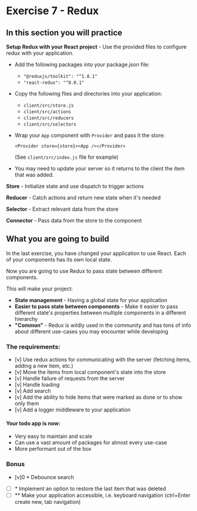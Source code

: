 # Exercise 7 - Redux

## In this section you will practice

**Setup Redux with your React project** - Use the provided files to configure redux with your application.

* Add the following packages into your package.json file:
    * `"@reduxjs/toolkit": "^1.8.1"`
    * `"react-redux": "^8.0.1"`
* Copy the following files and directories into your application:
    * `client/src/store.js`
    * `client/src/actions`
    * `client/src/reducers`
    * `client/src/selectors`
* Wrap your `App` component with `Provider` and pass it the store:

  `<Provider store={store}><App /></Provider>`

  (See `client/src/index.js` file for example)
* You may need to update your server so it returns to the client the item that was added.

**Store** - Initialize state and use dispatch to trigger actions

**Reducer** - Catch actions and return new state when it's needed

**Selector** - Extract relevant data from the store

**Connector** - Pass data from the store to the component

## What you are going to build

In the last exercise, you have changed your application to use React. Each of your components has its own local state.

Now you are going to use Redux to pass state between different components.

This will make your project:

* **State management** - Having a global state for your application
* **Easier to pass state between components** - Make it easier to pass different state's properties between multiple
  components in a different hierarchy
* **"Common"** - Redux is wildly used in the community and has tons of info about different use-cases you may encounter
  while developing

### The requirements:

- [v] Use redux actions for communicating with the server (fetching items, adding a new item, etc.)
- [v] Move the items from local component's state into the store
- [v] Handle failure of requests from the server
- [v] Handle loading
- [v] Add search
- [v] Add the ability to hide items that were marked as done or to show only them
- [v] Add a logger middleware to your application

#### Your todo app is now:

- Very easy to maintain and scale
- Can use a vast amount of packages for almost every use-case
- More performant out of the box

### Bonus

- [v]0 \* Debounce search
- [ ] \* Implement an option to restore the last item that was deleted
- [ ] ** Make your application accessible, i.e. keyboard navigation (ctrl+Enter create new, tab navigation)
